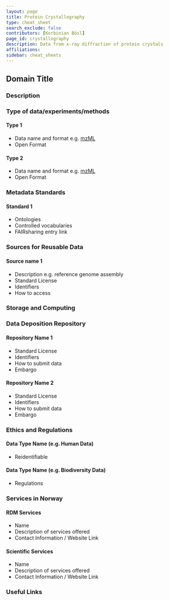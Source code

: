 ```yaml
---
layout: page
title: Protein Crystallography
type: cheat_sheet
search_exclude: false
contributors: [Korbinian Bösl]
page_id: crystallography
description: Data from x-ray diffraction of protein crystals
affiliations:
sidebar: cheat_sheets
---
```



## Domain Title
<!--Example: High-Throughput Screening-->

### Description


### Type of data/experiments/methods
#### Type 1
- Data name and format e.g. [mzML](https://fairsharing.org/FAIRsharing.26dmba)
- Open Format

#### Type 2
- Data name and format e.g. [mzML](https://fairsharing.org/FAIRsharing.26dmba)
- Open Format

### Metadata Standards
#### Standard 1
- Ontologies
- Controlled vocabularies
- FAIRsharing entry link

### Sources for Reusable Data
#### Source name 1
- Description e.g. reference genome assembly
- Standard License
- Identifiers
- How to access

### Storage and Computing
<!--Add information about e.g. NeLS-->

### Data Deposition Repository

#### Repository Name 1
- Standard License
- Identifiers
- How to submit data
- Embargo

#### Repository Name 2
- Standard License
- Identifiers
- How to submit data
- Embargo

### Ethics and Regulations
<!--Add information about laws and policies in Norway for relevant data types-->
#### Data Type Name (e.g. Human Data)
- Reidentifiable

#### Data Type Name (e.g. Biodiversity Data)
- Regulations

### Services in Norway
<!--Add one line description-->
#### RDM Services
- Name
- Description of services offered
- Contact Information / Website Link

#### Scientific Services
- Name
- Description of services offered
- Contact Information / Website Link

### Useful Links
<!--Add a list of relevant external/global tools-->
